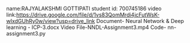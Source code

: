 name:RAJYALAKSHMI GOTTIPATI student id: 700745186 video link:https://drive.google.com/file/d/1vs83QomMrdi4jcFutWsK-wIxdGUhRy0w/view?usp=drive_link Document- Neural Network & Deep learning - ICP-3.docx Video File-NNDL-Assignment3.mp4 Code- nn-assignment3.py
